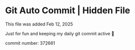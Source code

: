 # Git Auto Commit | Hidden File

This file was added Feb 12, 2025

Just for fun and keeping my daily git commit active 🤪

commit number: 372661
